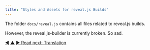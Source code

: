 ```yaml
---
title: "Styles and Assets for reveal.js Builds"
---
```



The folder `docs/reveal.js` contains all files related to reveal.js builds.

However, the reveal.js-builder is currently broken. So sad.


<div class="bottom-nav">
<a href="jekyll-builds.html" title="Back to: Styles and Assets for Jekyll/GitHub Pages">◀</a> <a href="styles-and-assets.html" title="Up: Styles and Other Assets">▲</a> <a href="translation.html" title="Read next: Translation">▶ Read next: Translation</a>
</div>


<script type="text/javascript">
Mousetrap.bind('g n', function() {
    window.location.href = 'translation.html';
    return false;
});
</script>

